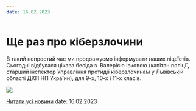 ```yaml
---
date: 16.02.2023
---
```

# Ще раз про кіберзлочини

В такий непростий час ми продовжуємо інформувати наших ліцеїстів. Сьогодні відбулася цікава бесіда з  Валерією Івковою (капітан поліції, старший інспектор Управління протидії кіберзлочинам у Львівській області ДКП НП України), для 9-х, 10-х і 11-х класів.

![](/images/blog/ще-раз-про-кіберзлочини/пр.png)

[Читати усі новини](/news)
date: 16.02.2023
